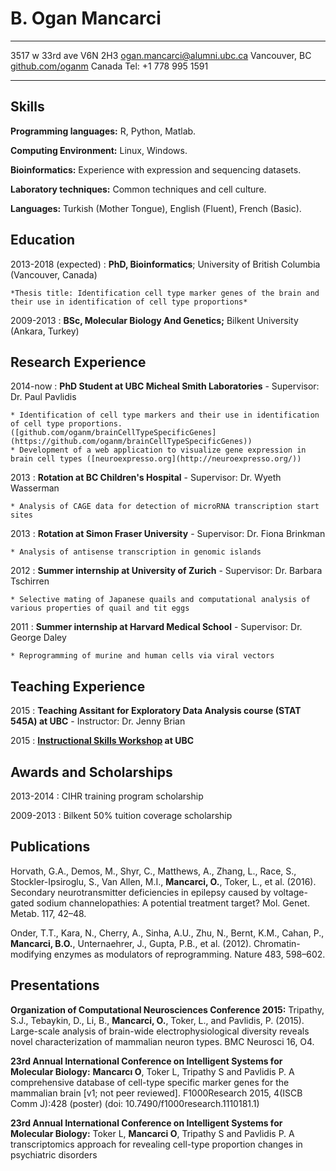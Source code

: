 B. Ogan Mancarci
============

-------------------		----------------------------
3517 w 33rd ave V6N 2H3			[ogan.mancarci@alumni.ubc.ca](mailto:ogan.mancarci@alumni.ubc.ca)
Vancouver, BC				[github.com/oganm](https://github.com/oganm)
Canada					Tel: +1 778 995 1591
-------------------		----------------------------

Skills
---------
**Programming languages:** R, Python, Matlab.

**Computing Environment:** Linux, Windows.

**Bioinformatics:** Experience with expression and sequencing datasets.

**Laboratory techniques:** Common techniques and cell culture.

**Languages:** Turkish (Mother Tongue), English (Fluent), French (Basic).

Education
---------

2013-2018 (expected)
:   **PhD, Bioinformatics**; University of British Columbia (Vancouver, Canada)

    *Thesis title: Identification cell type marker genes of the brain and their use in identification of cell type proportions*


2009-2013
:   **BSc, Molecular Biology And Genetics;** Bilkent University (Ankara, Turkey)

Research Experience
----------

2014-now
:   **PhD Student at UBC Micheal Smith Laboratories** - Supervisor: Dr. Paul Pavlidis

    * Identification of cell type markers and their use in identification of cell type proportions. ([github.com/oganm/brainCellTypeSpecificGenes](https://github.com/oganm/brainCellTypeSpecificGenes))
    * Development of a web application to visualize gene expression in brain cell types ([neuroexpresso.org](http://neuroexpresso.org/))


2013
:   **Rotation at BC Children's Hospital** - Supervisor: Dr. Wyeth Wasserman

    * Analysis of CAGE data for detection of microRNA transcription start sites

2013
:   **Rotation at Simon Fraser University** - Supervisor: Dr. Fiona Brinkman

    * Analysis of antisense transcription in genomic islands

2012
:   **Summer internship at University of Zurich** - Supervisor: Dr. Barbara Tschirren

    * Selective mating of Japanese quails and computational analysis of various properties of quail and tit eggs

2011
:   **Summer internship at Harvard Medical School** - Supervisor: Dr. George Daley

    * Reprogramming of murine and human cells via viral vectors


Teaching Experience
---------------------

2015
: **Teaching Assitant for Exploratory Data Analysis course (STAT 545A) at UBC** - Instructor: Dr. Jenny Brian

2015
: **[Instructional Skills Workshop](http://iswnetwork.ca/) at UBC**

Awards and Scholarships
--------------------
2013-2014
: CIHR training program scholarship

2009-2013
: Bilkent 50% tuition coverage scholarship

Publications
------------
<!--zotero cell format -->
Horvath, G.A., Demos, M., Shyr, C., Matthews, A., Zhang, L., Race, S., Stockler-Ipsiroglu, S., Van Allen, M.I., **Mancarci, O.**, Toker, L., et al. (2016). Secondary neurotransmitter deficiencies in epilepsy caused by voltage-gated sodium channelopathies: A potential treatment target? Mol. Genet. Metab. 117, 42–48.

Onder, T.T., Kara, N., Cherry, A., Sinha, A.U., Zhu, N., Bernt, K.M., Cahan, P., **Mancarci, B.O.**, Unternaehrer, J., Gupta, P.B., et al. (2012). Chromatin-modifying enzymes as modulators of reprogramming. Nature 483, 598–602.


Presentations
--------------------
**Organization of Computational Neurosciences Conference 2015:** Tripathy, S.J., Tebaykin, D., Li, B., **Mancarci, O.**, Toker, L., and Pavlidis, P. (2015). Large-scale analysis of brain-wide electrophysiological diversity reveals novel characterization of mammalian neuron types. BMC Neurosci 16, O4.

**23rd Annual International Conference on Intelligent Systems for Molecular Biology:** **Mancarcı O**, Toker L, Tripathy S and Pavlidis P. A comprehensive database of cell-type specific marker genes for the mammalian brain [v1; not peer reviewed]. F1000Research 2015, 4(ISCB Comm J):428 (poster) (doi: 10.7490/f1000research.1110181.1)

**23rd Annual International Conference on Intelligent Systems for Molecular Biology:** Toker L, **Mancarci O**, Tripathy S and Pavlidis P. A transcriptomics approach for revealing cell-type proportion changes in psychiatric disorders



